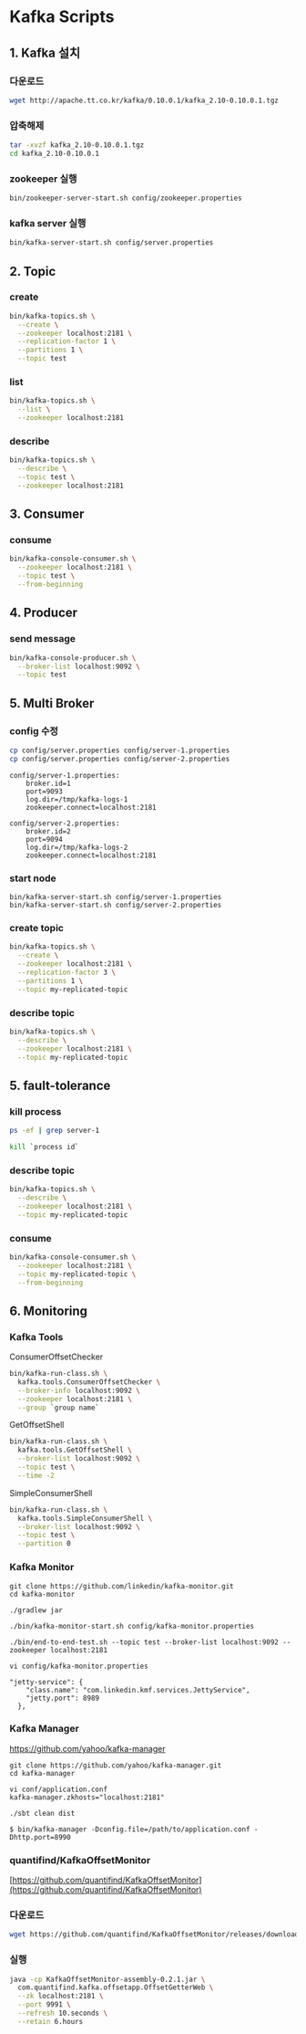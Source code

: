 # Kafka Scripts

## 1. Kafka 설치

### 다운로드
```bash
wget http://apache.tt.co.kr/kafka/0.10.0.1/kafka_2.10-0.10.0.1.tgz
```

### 압축해제
```bash
tar -xvzf kafka_2.10-0.10.0.1.tgz
cd kafka_2.10-0.10.0.1
```

### zookeeper 실행

```bash
bin/zookeeper-server-start.sh config/zookeeper.properties
```

### kafka server 실행
```bash
bin/kafka-server-start.sh config/server.properties
```

## 2. Topic

### create

```bash
bin/kafka-topics.sh \
  --create \
  --zookeeper localhost:2181 \
  --replication-factor 1 \
  --partitions 1 \
  --topic test
```

### list

```bash
bin/kafka-topics.sh \
  --list \
  --zookeeper localhost:2181
```

### describe

```bash
bin/kafka-topics.sh \
  --describe \
  --topic test \
  --zookeeper localhost:2181
```

## 3. Consumer

### consume

```bash
bin/kafka-console-consumer.sh \
  --zookeeper localhost:2181 \
  --topic test \
  --from-beginning
```

## 4. Producer

### send message

```bash
bin/kafka-console-producer.sh \
  --broker-list localhost:9092 \
  --topic test
```

## 5. Multi Broker

### config 수정

```bash
cp config/server.properties config/server-1.properties
cp config/server.properties config/server-2.properties
```

```
config/server-1.properties:
    broker.id=1
    port=9093
    log.dir=/tmp/kafka-logs-1
    zookeeper.connect=localhost:2181

config/server-2.properties:
    broker.id=2
    port=9094
    log.dir=/tmp/kafka-logs-2
    zookeeper.connect=localhost:2181
```

### start node

```
bin/kafka-server-start.sh config/server-1.properties
bin/kafka-server-start.sh config/server-2.properties
```

### create topic

```bash
bin/kafka-topics.sh \
  --create \
  --zookeeper localhost:2181 \
  --replication-factor 3 \
  --partitions 1 \
  --topic my-replicated-topic
```

### describe topic

```bash
bin/kafka-topics.sh \
  --describe \
  --zookeeper localhost:2181 \
  --topic my-replicated-topic
```

## 5. fault-tolerance

### kill process

```bash
ps -ef | grep server-1

kill `process id`
```

### describe topic

```bash
bin/kafka-topics.sh \
  --describe \
  --zookeeper localhost:2181 \
  --topic my-replicated-topic
```

### consume

```bash
bin/kafka-console-consumer.sh \
  --zookeeper localhost:2181 \
  --topic my-replicated-topic \
  --from-beginning
```

## 6. Monitoring

### Kafka Tools

ConsumerOffsetChecker

```bash
bin/kafka-run-class.sh \
  kafka.tools.ConsumerOffsetChecker \
  --broker-info localhost:9092 \
  --zookeeper localhost:2181 \
  --group `group name`
```

GetOffsetShell

```bash
bin/kafka-run-class.sh \
  kafka.tools.GetOffsetShell \
  --broker-list localhost:9092 \
  --topic test \
  --time -2
```

SimpleConsumerShell

```bash
bin/kafka-run-class.sh \
  kafka.tools.SimpleConsumerShell \
  --broker-list localhost:9092 \
  --topic test \
  --partition 0
```

### Kafka Monitor

```
git clone https://github.com/linkedin/kafka-monitor.git
cd kafka-monitor
```

```
./gradlew jar
```

```
./bin/kafka-monitor-start.sh config/kafka-monitor.properties
```

```
./bin/end-to-end-test.sh --topic test --broker-list localhost:9092 --zookeeper localhost:2181
```

```
vi config/kafka-monitor.properties
```

```
"jetty-service": {
    "class.name": "com.linkedin.kmf.services.JettyService",
    "jetty.port": 8989
  },
```


### Kafka Manager

https://github.com/yahoo/kafka-manager

```
git clone https://github.com/yahoo/kafka-manager.git
cd kafka-manager
```

```
vi conf/application.conf
kafka-manager.zkhosts="localhost:2181"
```

```
./sbt clean dist
```

```
$ bin/kafka-manager -Dconfig.file=/path/to/application.conf -Dhttp.port=8990
```

### quantifind/KafkaOffsetMonitor

[https://github.com/quantifind/KafkaOffsetMonitor](https://github.com/quantifind/KafkaOffsetMonitor)

### 다운로드

```bash
wget https://github.com/quantifind/KafkaOffsetMonitor/releases/download/v0.2.1/KafkaOffsetMonitor-assembly-0.2.1.jar
```

### 실행

```bash
java -cp KafkaOffsetMonitor-assembly-0.2.1.jar \
  com.quantifind.kafka.offsetapp.OffsetGetterWeb \
  --zk localhost:2181 \
  --port 9991 \
  --refresh 10.seconds \
  --retain 6.hours
```
